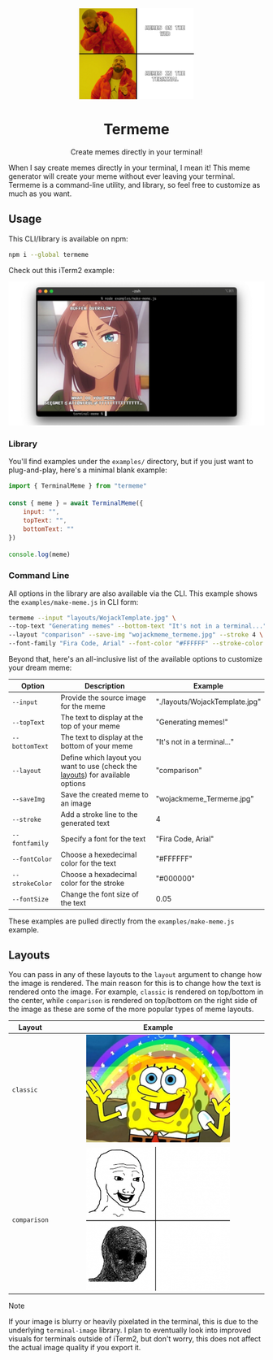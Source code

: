 <div align="center">
  <img width="45%" src="assets/logo.jpg" />
  <h1>Termeme</h1>
  <p>Create memes directly in your terminal!</p>
</div>

When I say create memes directly in your terminal, I mean it! This meme generator will create your meme without ever leaving your terminal. Termeme is a command-line utility, and library, so feel free to customize as much as you want.

## Usage

This CLI/library is available on npm:

```bash
npm i --global termeme
```

Check out this iTerm2 example:

<img src= "assets/terminal_example.png" />

### Library

You'll find examples under the `examples/` directory, but if you just want to plug-and-play, here's a minimal blank example:

```javascript
import { TerminalMeme } from "termeme"

const { meme } = await TerminalMeme({
    input: "",
    topText: "",
    bottomText: ""
})

console.log(meme)
```

### Command Line

All options in the library are also available via the CLI. This example shows the `examples/make-meme.js` in CLI form:

```bash
termeme --input "layouts/WojackTemplate.jpg" \
--top-text "Generating memes" --bottom-text "It's not in a terminal..." \
--layout "comparison" --save-img "wojackmeme_termeme.jpg" --stroke 4 \
--font-family "Fira Code, Arial" --font-color "#FFFFFF" --stroke-color "#000000" --font-size 0.05
```

Beyond that, here's an all-inclusive list of the available options to customize your dream meme:

| Option          | Description                                                                               | Example                        |
| --------------- | ----------------------------------------------------------------------------------------- | ------------------------------ |
| `--input`       | Provide the source image for the meme                                                     | "./layouts/WojackTemplate.jpg" |
| `--topText`     | The text to display at the top of your meme                                               | "Generating memes!"            |
| `--bottomText`  | The text to display at the bottom of your meme                                            | "It's not in a terminal..."    |
| `--layout`      | Define which layout you want to use (check the [layouts](#layouts)) for available options | "comparison"                   |
| `--saveImg`     | Save the created meme to an image                                                         | "wojackmeme_Termeme.jpg"       |
| `--stroke`      | Add a stroke line to the generated text                                                   | 4                              |
| `--fontfamily`  | Specify a font for the text                                                               | "Fira Code, Arial"             |
| `--fontColor`   | Choose a hexedecimal color for the text                                                   | "#FFFFFF"                    |
| `--strokeColor` | Choose a hexadecimal color for the stroke                                                 | "#000000"                    |
| `--fontSize`    | Change the font size of the text                                                          | 0.05                           |

These examples are pulled directly from the `examples/make-meme.js` example.

## Layouts

You can pass in any of these layouts to the `layout` argument to change how the image is rendered. The main reason for this is to change how the text is rendered onto the image. For example, `classic` is rendered on top/bottom in the center, while `comparison` is rendered on top/bottom on the right side of the image as these are some of the more popular types of meme layouts.

| Layout       | Example                                                                           |
| ------------ | --------------------------------------------------------------------------------- |
| `classic`    | <div align="center"><img width="70%" src="layouts/SpongebobTemplate.jpg" /></div> |
| `comparison` | <div align="center"><img width="70%" src="layouts/WojackTemplate.jpg" /></div>    |

> [!NOTE]
> If your image is blurry or heavily pixelated in the terminal, this is due to the underlying `terminal-image` library. I plan to eventually look into improved visuals for terminals outside of iTerm2, but don't worry, this does not affect the actual image quality if you export it.
